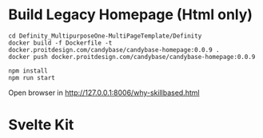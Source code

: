 Build Legacy Homepage (Html only)
===========


```
cd Definity_MultipurposeOne-MultiPageTemplate/Definity
docker build -f Dockerfile -t docker.proitdesign.com/candybase/candybase-homepage:0.0.9 .
docker push docker.proitdesign.com/candybase/candybase-homepage:0.0.9
```


```
npm install
npm run start
```
Open browser in
http://127.0.0.1:8006/why-skillbased.html


# Svelte Kit


